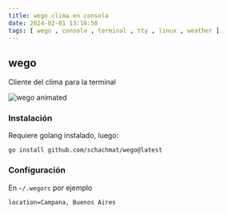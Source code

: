 ```yaml
---
title: wego clima en consola
date: 2024-02-01 13:16:50
tags: [ wego , console , terminal , tty , linux , weather ]
---
```


## wego

Cliente del clima para la terminal

![wego animated](https://camo.githubusercontent.com/17578a1c15f8c855857948ddd705159fd382461546cbede0bc7319fba6238da4/687474703a2f2f7363686163686d61742e6769746875622e696f2f7765676f2f7765676f2e676966 "wego")

### Instalación

Requiere golang instalado, luego:

```
go install github.com/schachmat/wego@latest
```

### Configuración

En `~/.wegorc` por ejemplo

```
location=Campana, Buenos Aires
```
